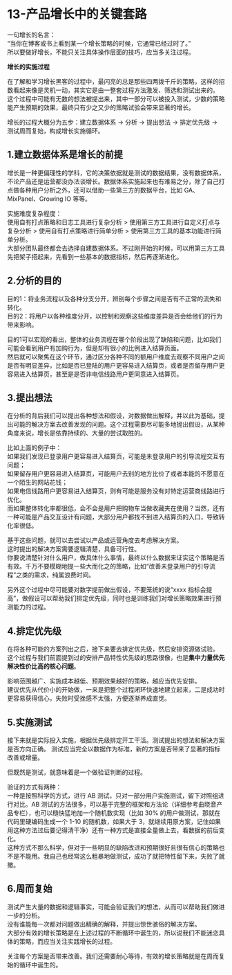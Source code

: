 # 13-产品增长中的关键套路

一句增长的名言：  
“当你在博客或书上看到某一个增长策略的时候，它通常已经过时了。”  
所以要做好增长，不能只关注具体操作层面的技巧，应当多关注过程。  

**增长的实施过程**

在了解和学习增长黑客的过程中，最闪亮的总是那些四两拨千斤的策略，这样的招数看起来像是灵机一动，其实它是由一整套过程方法激发、筛选和测试出来的。  
这个过程中可能有无数的想法被提出来，其中一部分可以被投入测试，少数的策略能产生预期的效果，最终只有少之又少的策略试验会带来显著的增长。

增长的过程大概分为五步：建立数据体系 → 分析 → 提出想法 → 排定优先级 → 测试周而复始，构成增长实施循环。

## 1.建立数据体系是增长的前提

增长是一种更偏理性的学科，它的决策依据就是测试的数据结果，没有数据体系，不论产品还是运营都没办法谈增长。数据体系实施起来也有难易之分，除了自己打点做各种用户分析之外，还可以借助一些第三方的数据平台，比如 GA、MixPanel、Growing IO 等等。

实施难度复杂程度：  
使用自有打点策略和日志工具进行复杂分析 > 使用第三方工具进行自定义打点与复杂分析 > 使用自有打点策略进行简单分析 > 使用第三方工具的基本功能进行简单分析。  
大部分团队最终都会去选择自建数据体系。不过刚开始的时候，可以用第三方工具先把架子搭起来，先看到一些基本的数据指标，然后再逐渐进化。

## 2.分析的目的

目的1：将业务流程以及各种分支分开，辨别每个步骤之间是否有不正常的流失和转化。  
目的2：将用户以各种维度分开，以控制和观察这些维度差异是否会给他们的行为带来影响。

目的1可以宏观的看出，整体的业务流程在哪个阶段出现了缺陷和问题，比如我们可能会看到用户有加购行为，但是却有很小的比例进入结算页面。  
然后就可以聚焦在这个环节，通过区分各种不同的额用户维度去观察不同用户之间是否有明显差异，比如是否已登陆的用户更容易进入结算页，或者是否留存用户更容易进入结算页，甚至是是否非电信线路用户更同意进入结算页。

## 3.提出想法

在分析的背后我们可以提出各种想法和假设，对数据做出解释，并以此为基础，提出可能的解决方案去改善发现的问题。这个过程需要尽可能多地抛出假设，从某种角度来说，增长是依靠持续的、大量的尝试取胜的。  

比如上面的例子中：  
如果我们发现已登录用户更容易进入结算页，可能是未登录用户的引导流程交互有问题；  
如果留存用户更容易进入结算页，可能用户去别的地方比价了或者本能的不愿意在一个陌生的网站花钱；  
如果电信线路用户更容易进入结算页，则有可能是服务没有对特定运营商线路进行优化。  
而如果整体转化率都很低，会不会是用户把购物车当做收藏夹在使用？当然，还有一种可能是产品交互设计有问题，大部分用户都找不到进入结算页的入口，导致转化率很低。

基于这些问题，就可以去尝试以产品或运营角度去考虑解决方案。  
这时提出的解决方案需要逻辑清楚，具备可行性。  
你要说清楚针对什么用户，做具体什么事情，最终以什么数据来证实这个策略是否有效。千万不要模糊地提一些大而化之的策略，比如“改善未登录用户的引导流程”之类的需求，纯属浪费时间。

另外这个过程中尽可能要对数字提前做出假设，不要笼统的说“xxxx 指标会提高”，做假设可以帮助我们排定优先级，同时也是训练我们对增长策略效果进行预测能力的过程。

## 4.排定优先级

在将各种可能的方案列出之后，接下来要去排定优先级，然后安排资源做试验。  
这个过程与我们前面提到过的安排产品特性优先级的思路很像，也是**集中力量优先解决性价比高的核心问题**。

影响范围越广、实施成本越低、预期效果越好的策略，越应当优先安排。  
建议优先从代价小的开始做，一来是把整个过程闭环快速地建立起来，二是成功时更容易获得信心，失败时受挫感不太强，方便逐渐养成直觉。

## 5.实施测试

接下来就是实际投入实施，根据优先级排定开工干活。测试提出的想法和解决方案是否方向正确。
测试应当完全以数据作为标准，新的方案是否带来了显著的指标改善或增量。

但既然是测试，就意味着是一个做验证判断的过程。  

验证的方式有两种：  
一种是按照科学的方式，进行 AB 测试，只对一部分用户实施测试，留下对照组进行对比。AB 测试的方法很多，可以基于完整的框架和方法论（详细参考曲晓音产品专栏），也可以糙快猛地加一个随机数实现（比如 30% 的用户做测试，那就在代码里硬编码生成一个 1-10 的随机数，如果大于 3，就继续用原方案，记住如果用这种方法过后要记得清干净）还有一种方式是直接全量做上去，看数据的前后变化。  
这种方式不那么科学，但对于一些明显的缺陷改进和预期很好且很有信心的策略也不是不能用。我自己也经常这么粗暴地做测试，成功了就把特性留下来，失败了就撤。

## 6.周而复始

测试产生大量的数据和逻辑事实，可能会验证我们的想法，从而可以帮助我们做进一步的分析。  
没有谁能每一次都对问题做出精确的解释，并提出惊世骇俗的解决方案。  
大部分有效的增长策略是在上述过程的不断循环中诞生的，所以说我们不能迷恋具体的策略，而应当关注实践增长的过程。  

关注每个方案是否带来改善。我们还需要耐心等待，有效的增长策略就是在周而复始的循环中诞生的。